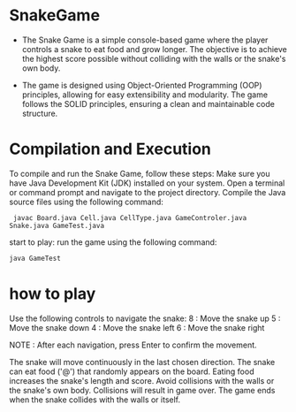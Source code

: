 # SnakeGame

* The Snake Game is a simple console-based game where the player controls a snake to eat food and grow longer.
  The objective is to achieve the highest score possible without colliding with the walls or the snake's own body.

* The game is designed using Object-Oriented Programming (OOP) principles, allowing for easy extensibility and modularity.
The game follows the SOLID principles, ensuring a clean and maintainable code structure.


# Compilation and Execution
To compile and run the Snake Game, follow these steps:
Make sure you have Java Development Kit (JDK) installed on your system.
Open a terminal or command prompt and navigate to the project directory.
Compile the Java source files using the following command:
   
```yava
 javac Board.java Cell.java CellType.java GameControler.java Snake.java GameTest.java 
 ```
    
start to play: run the game using the following command:
```java
java GameTest
```

# how  to play
 Use the following controls to navigate the snake:
 8 : Move the snake up
 5 : Move the snake down
 4 : Move the snake left
 6 : Move the snake right

NOTE : After each navigation, press Enter to confirm the movement.

The snake will move continuously in the last chosen direction.
The snake can eat food ('@') that randomly appears on the board. Eating food increases the snake's length and score.
Avoid collisions with the walls or the snake's own body. Collisions will result in game over.
The game ends when the snake collides with the walls or itself.

